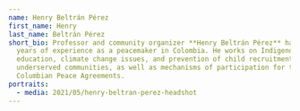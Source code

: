 ```yaml
---
name: Henry Beltrán Pérez
first_name: Henry
last_name: Beltrán Pérez
short_bio: Professor and community organizer **Henry Beltrán Pérez** has over 8
  years of experience as a peacemaker in Colombia. He works on Indigenous
  education, climate change issues, and prevention of child recruitment with
  underserved communities, as well as mechanisms of participation for the 2016
  Columbian Peace Agreements.
portraits:
  - media: 2021/05/henry-beltran-perez-headshot
---
```

